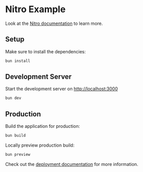 # Nitro Example

Look at the [Nitro documentation](https://nitro.unjs.io/) to learn more.

## Setup

Make sure to install the dependencies:

```bash
bun install
```

## Development Server

Start the development server on <http://localhost:3000>

```bash
bun dev
```

## Production

Build the application for production:

```bash
bun build
```

Locally preview production build:

```bash
bun preview
```

Check out the [deployment documentation](https://nitro.unjs.io/deploy) for more information.
